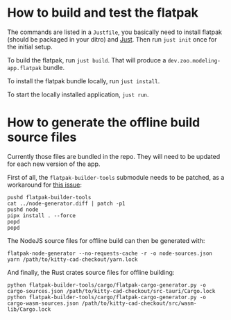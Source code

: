 
# How to build and test the flatpak

The commands are listed in a `Justfile`, you basically need to install flatpak
(should be packaged in your ditro) and [Just](https://github.com/casey/just).
Then run `just init` once for the initial setup.

To build the flatpak, run `just build`. That will produce a
`dev.zoo.modeling-app.flatpak` bundle.

To install the flatpak bundle locally, run `just install`.

To start the locally installed application, `just run`.

# How to generate the offline build source files

Currently those files are bundled in the repo. They will need to be updated for
each new version of the app.

First of all, the `flatpak-builder-tools` submodule needs to be patched, as a
workaround for [this issue](https://github.com/flatpak/flatpak-builder-tools/issues/408):

```shell
pushd flatpak-builder-tools
cat ../node-generator.diff | patch -p1
pushd node
pipx install . --force
popd
popd
```

The NodeJS source files for offline build can then be generated with:

```shell
flatpak-node-generator --no-requests-cache -r -o node-sources.json yarn /path/to/kitty-cad-checkout/yarn.lock
```

And finally, the Rust crates source files for offline building:

```shell
python flatpak-builder-tools/cargo/flatpak-cargo-generator.py -o cargo-sources.json /path/to/kitty-cad-checkout/src-tauri/Cargo.lock
python flatpak-builder-tools/cargo/flatpak-cargo-generator.py -o cargo-wasm-sources.json /path/to/kitty-cad-checkout/src/wasm-lib/Cargo.lock
```
